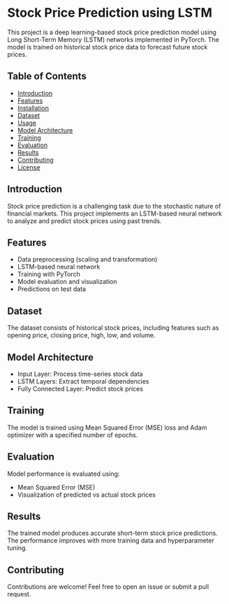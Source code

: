 # Stock Price Prediction using LSTM

This project is a deep learning-based stock price prediction model using Long Short-Term Memory (LSTM) networks implemented in PyTorch. The model is trained on historical stock price data to forecast future stock prices.

## Table of Contents
- [Introduction](#introduction)
- [Features](#features)
- [Installation](#installation)
- [Dataset](#dataset)
- [Usage](#usage)
- [Model Architecture](#model-architecture)
- [Training](#training)
- [Evaluation](#evaluation)
- [Results](#results)
- [Contributing](#contributing)
- [License](#license)

## Introduction
Stock price prediction is a challenging task due to the stochastic nature of financial markets. This project implements an LSTM-based neural network to analyze and predict stock prices using past trends.

## Features
- Data preprocessing (scaling and transformation)
- LSTM-based neural network
- Training with PyTorch
- Model evaluation and visualization
- Predictions on test data



## Dataset
The dataset consists of historical stock prices, including features such as opening price, closing price, high, low, and volume.



## Model Architecture
- Input Layer: Process time-series stock data
- LSTM Layers: Extract temporal dependencies
- Fully Connected Layer: Predict stock prices

## Training
The model is trained using Mean Squared Error (MSE) loss and Adam optimizer with a specified number of epochs.

## Evaluation
Model performance is evaluated using:
- Mean Squared Error (MSE)
- Visualization of predicted vs actual stock prices

## Results
The trained model produces accurate short-term stock price predictions. The performance improves with more training data and hyperparameter tuning.

## Contributing
Contributions are welcome! Feel free to open an issue or submit a pull request.

